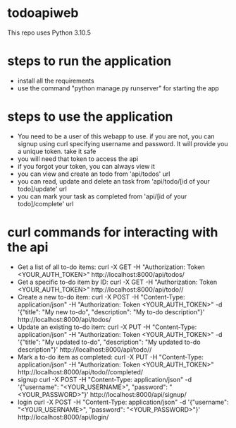# todoapiweb
This repo uses Python 3.10.5

# steps to run the application
- install all the requirements
- use the command "python manage.py runserver" for starting the app

# steps to use the application
- You need to be a user of this webapp to use. if you are not, you can signup using curl specifying username and password. It will provide you a unique token. take it safe
- you will need that token to access the api
- if you forgot your token, you can always view it
- you can view and create an todo from 'api/todos' url
- you can read, update and delete an task from 'api/todo/[id of your todo]/update' url
- you can mark your task as completed from 'api/[id of your todo]/complete' url


# curl commands for interacting with the api
- Get a list of all to-do items:
curl -X GET -H "Authorization: Token <YOUR_AUTH_TOKEN>" http://localhost:8000/api/todos/
- Get a specific to-do item by ID:
curl -X GET -H "Authorization: Token <YOUR_AUTH_TOKEN>" http://localhost:8000/api/todo/<ID>/
- Create a new to-do item:
curl -X POST -H "Content-Type: application/json" -H "Authorization: Token <YOUR_AUTH_TOKEN>" -d '{"title": "My new to-do", "description": "My to-do description"}' http://localhost:8000/api/todos/
- Update an existing to-do item:
curl -X PUT -H "Content-Type: application/json" -H "Authorization: Token <YOUR_AUTH_TOKEN>" -d '{"title": "My updated to-do", "description": "My updated to-do description"}' http://localhost:8000/api/todo/<ID>/
- Mark a to-do item as completed:
curl -X PUT -H "Content-Type: application/json" -H "Authorization: Token <YOUR_AUTH_TOKEN>" http://localhost:8000/api/todo/<ID>/completed/
- signup
curl -X POST -H "Content-Type: application/json" -d '{"username": "<YOUR_USERNAME>", "password": "<YOUR_PASSWORD>"}' http://localhost:8000/api/signup/
- login
curl -X POST -H "Content-Type: application/json" -d '{"username": "<YOUR_USERNAME>", "password": "<YOUR_PASSWORD>"}' http://localhost:8000/api/login/

